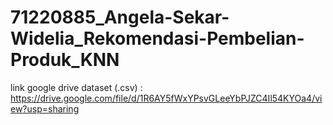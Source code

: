 # 71220885_Angela-Sekar-Widelia_Rekomendasi-Pembelian-Produk_KNN

link google drive dataset (.csv) : https://drive.google.com/file/d/1R6AY5fWxYPsvGLeeYbPJZC4Il54KYOa4/view?usp=sharing 
